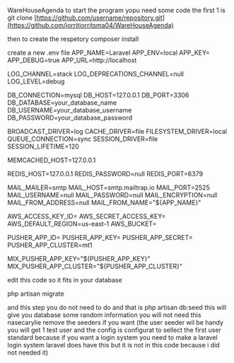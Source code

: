 WareHouseAgenda
to start the program yopu need some code the first 1 is
 
git clone [https://github.com/username/repository.git](https://github.com/jorritjorritsma04/WareHouseAgenda)

then to create the respetory
composer install

create a new .env file
APP_NAME=Laravel
APP_ENV=local
APP_KEY=
APP_DEBUG=true
APP_URL=http://localhost

LOG_CHANNEL=stack
LOG_DEPRECATIONS_CHANNEL=null
LOG_LEVEL=debug

DB_CONNECTION=mysql
DB_HOST=127.0.0.1
DB_PORT=3306
DB_DATABASE=your_database_name
DB_USERNAME=your_database_username
DB_PASSWORD=your_database_password

BROADCAST_DRIVER=log
CACHE_DRIVER=file
FILESYSTEM_DRIVER=local
QUEUE_CONNECTION=sync
SESSION_DRIVER=file
SESSION_LIFETIME=120

MEMCACHED_HOST=127.0.0.1

REDIS_HOST=127.0.0.1
REDIS_PASSWORD=null
REDIS_PORT=6379

MAIL_MAILER=smtp
MAIL_HOST=smtp.mailtrap.io
MAIL_PORT=2525
MAIL_USERNAME=null
MAIL_PASSWORD=null
MAIL_ENCRYPTION=null
MAIL_FROM_ADDRESS=null
MAIL_FROM_NAME="${APP_NAME}"

AWS_ACCESS_KEY_ID=
AWS_SECRET_ACCESS_KEY=
AWS_DEFAULT_REGION=us-east-1
AWS_BUCKET=

PUSHER_APP_ID=
PUSHER_APP_KEY=
PUSHER_APP_SECRET=
PUSHER_APP_CLUSTER=mt1

MIX_PUSHER_APP_KEY="${PUSHER_APP_KEY}"
MIX_PUSHER_APP_CLUSTER="${PUSHER_APP_CLUSTER}"

edit this code so it fits in your database

php artisan migrate

and this step you do not need to do and that is 
php artisan db:seed
this will give you database some random information you will not need this nasecarylie
remove the seeders if you want
(the user seeder wil be handy you will get 1 test user and the config is configurat to sellect the first user standard because if you want a login system you need to make a laravel login system laravel does have this but it is not in this code because i did not needed it)
